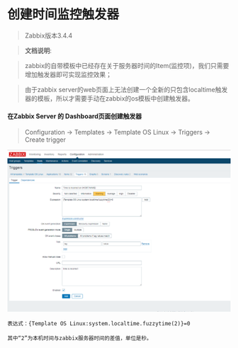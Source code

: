 # 创建时间监控触发器
> Zabbix版本3.4.4

> **文档说明**: 

> zabbix的自带模板中已经存在关于服务器时间的Item(监控项)，我们只需要增加触发器即可实现监控效果；

> 由于zabbix server的web页面上无法创建一个全新的只包含localtime触发器的模板，所以才需要手动在zabbix的os模板中创建触发器。


   
#### 在Zabbix Server 的 Dashboard页面创建触发器
>    Configuration -> Templates -> Template OS Linux -> Triggers -> Create trigger

    
![avatar](time_triggers.png)
    
    
```
表达式：{Template OS Linux:system.localtime.fuzzytime(2)}=0

其中“2”为本机时间与zabbix服务器时间的差值，单位是秒。 
````
